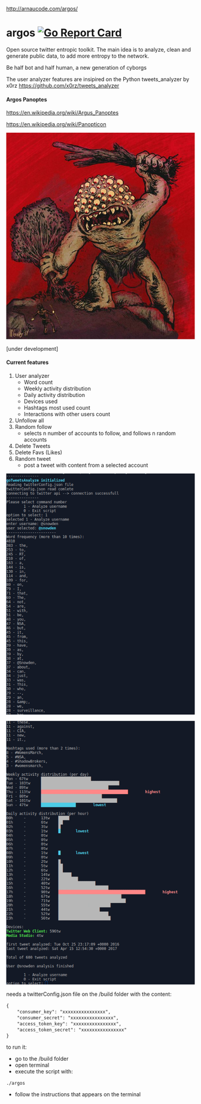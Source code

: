 http://arnaucode.com/argos/

# argos [![Go Report Card](https://goreportcard.com/badge/github.com/arnaucode/argos)](https://goreportcard.com/report/github.com/arnaucode/argos)
Open source twitter entropic toolkit. The main idea is to analyze, clean and generate public data, to add more entropy to the network.

Be half bot and half human, a new generation of cyborgs

The user analyzer features are insipired on the Python tweets_analyzer by x0rz https://github.com/x0rz/tweets_analyzer

#### Argos Panoptes
https://en.wikipedia.org/wiki/Argus_Panoptes

https://en.wikipedia.org/wiki/Panopticon


![Argos](https://raw.githubusercontent.com/arnaucode/argos/master/argos.jpg "argos")

[under development]

#### Current features
1. User analyzer
    - Word count
    - Weekly activity distribution
    - Daily activity distribution
    - Devices used
    - Hashtags most used count
    - Interactions with other users count
2. Unfollow all
3. Random follow
    - selects n number of accounts to follow, and follows n random accounts
4. Delete Tweets
5. Delete Favs (Likes)
6. Random tweet
    - post a tweet with content from a selected account

![screen](https://raw.githubusercontent.com/arnaucode/argos/master/screen3.png "screen")

![screen](https://raw.githubusercontent.com/arnaucode/argos/master/screen2.png "screen")

needs a twitterConfig.json file on the /build folder with the content:
```
{
    "consumer_key": "xxxxxxxxxxxxxxxx",
    "consumer_secret": "xxxxxxxxxxxxxxxx",
    "access_token_key": "xxxxxxxxxxxxxxxx",
    "access_token_secret": "xxxxxxxxxxxxxxxx"
}

```

to run it:
- go to the /build folder
- open terminal
- execute the script with:
```
./argos
```
- follow the instructions that appears on the terminal
